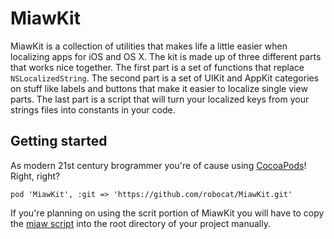 # MiawKit

MiawKit is a collection of utilities that makes life a little easier when localizing apps for iOS and OS X. The kit is made up of three different parts that works nice together. The first part is a set of functions that replace ``NSLocalizedString``. The second part is a set of UIKit and AppKit categories on stuff like labels and buttons that make it easier to localize single view parts. The last part is a script that will turn your localized keys from your strings files into constants in your code.

## Getting started

As modern 21st century brogrammer you're of cause using [CocoaPods](http://cocoapods.org)! Right, right?

    pod 'MiawKit', :git => 'https://github.com/robocat/MiawKit.git'
  
If you're planning on using the scrit portion of MiawKit you will have to copy the [miaw script](miaw) into the root directory of your project manually.
